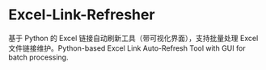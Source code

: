 # Excel-Link-Refresher
基于 Python 的 Excel 链接自动刷新工具（带可视化界面），支持批量处理 Excel 文件链接维护。Python-based Excel Link Auto-Refresh Tool with GUI for batch processing.
